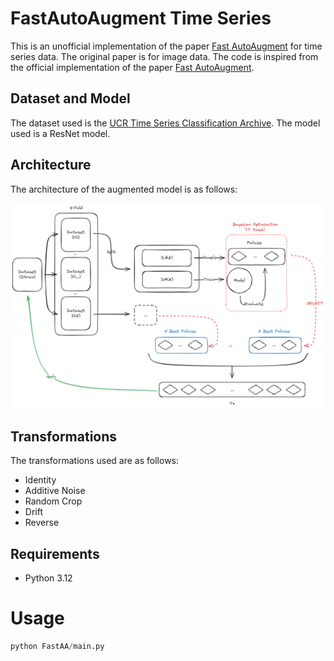 # FastAutoAugment Time Series

This is an unofficial implementation of the paper [Fast AutoAugment](https://arxiv.org/abs/1905.00397) for time series data. The original paper is for image data. The code is inspired from the official implementation of the paper [Fast AutoAugment](https://github.com/kakaobrain/fast-autoaugment).

## Dataset and Model

The dataset used is the [UCR Time Series Classification Archive](https://www.cs.ucr.edu/~eamonn/time_series_data_2018/). The model used  is a ResNet model. 

## Architecture

The architecture of the augmented model is as follows:

![FastAA](FastAA.excalidraw.png)

## Transformations

The transformations used are as follows:

- Identity
- Additive Noise
- Random Crop
- Drift 
- Reverse


## Requirements

- Python 3.12

# Usage

```python
python FastAA/main.py
```

